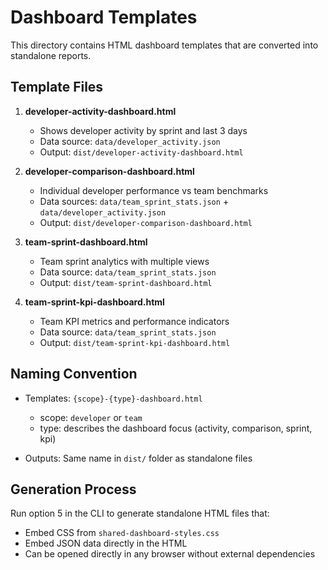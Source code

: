 # Dashboard Templates

This directory contains HTML dashboard templates that are converted into standalone reports.

## Template Files

1. **developer-activity-dashboard.html**
   - Shows developer activity by sprint and last 3 days
   - Data source: `data/developer_activity.json`
   - Output: `dist/developer-activity-dashboard.html`

2. **developer-comparison-dashboard.html**
   - Individual developer performance vs team benchmarks
   - Data sources: `data/team_sprint_stats.json` + `data/developer_activity.json`
   - Output: `dist/developer-comparison-dashboard.html`

3. **team-sprint-dashboard.html**
   - Team sprint analytics with multiple views
   - Data source: `data/team_sprint_stats.json`
   - Output: `dist/team-sprint-dashboard.html`

4. **team-sprint-kpi-dashboard.html**
   - Team KPI metrics and performance indicators
   - Data source: `data/team_sprint_stats.json`
   - Output: `dist/team-sprint-kpi-dashboard.html`

## Naming Convention

- Templates: `{scope}-{type}-dashboard.html`
  - scope: `developer` or `team`
  - type: describes the dashboard focus (activity, comparison, sprint, kpi)

- Outputs: Same name in `dist/` folder as standalone files

## Generation Process

Run option 5 in the CLI to generate standalone HTML files that:
- Embed CSS from `shared-dashboard-styles.css`
- Embed JSON data directly in the HTML
- Can be opened directly in any browser without external dependencies
